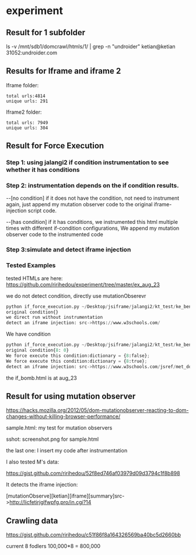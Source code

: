 # experiment

## Result for 1 subfolder
ls -v /mnt/sdb1/domcrawl/htmls/1/ | grep -n "undroider"       ketian@ketian
31052:undroider.com



## Results for Iframe and iframe 2

Iframe folder: 
```
total urls:4814
unique urls: 291
```

Iframe2 folder:
```
total urls: 7949
unique urls: 304
```

## Result for Force Execution
### Step 1: using jalangi2 if condition instrumentation to see whether it has conditions

### Step 2: instrumentation depends on the if condition results.

--[no condition] if it does not have the condition, not need to instrument again, just append my mutation observer code to the original iframe-injection script code.

--[has condition] if it has conditions, we instrumented this html multiple times with different if-condition configurations, 
We append my mutation observer code to the instrumented code

### Step 3:simulate and detect iframe injection

### Tested Examples

tested HTMLs are here: https://github.com/ririhedou/experiment/tree/master/ex_aug_23

we do not detect condition, directly use mutationObserevr
```python
python if_force_execution.py ~/Desktop/jsiframe/jalangi2/kt_test/ke_benchs/iframe.html
original condition{}
we direct run without instrumentation
detect an iframe injection: src->https://www.w3schools.com/
```

We have condition 
```python
python if_force_execution.py ~/Desktop/jsiframe/jalangi2/kt_test/ke_benchs/if_bomb.html
original condition{8: 0}
We force execute this condition:dictionary = {8:false};
We force execute this condition:dictionary = {8:true};
detect an iframe injection: src->https://www.w3schools.com/jsref/met_doc_write.asp
```
the if_bomb.html is at aug_23




## Result for using mutation observer

https://hacks.mozilla.org/2012/05/dom-mutationobserver-reacting-to-dom-changes-without-killing-browser-performance/

sample.html: my test for mutation observers

sshot: screenshot.png for sample.html

the last one: I insert my code after instrumentation


I also tested M's data:

https://gist.github.com/ririhedou/52f8ed746af03979d09d3794c1f8b898

It detects the iframe injection:

[mutationObserve][ketian][iframe][summary]src->http://licfetirjglfwpfg.pro/in.cgi?14


## Crawling data

https://gist.github.com/ririhedou/c51f86f8a164326569ba40bc5d2660bb

current 8 fodlers 100,000*8 = 800,000
